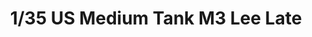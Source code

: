 ---
title: "1/35 US Medium Tank M3 Lee Late"
price: TBA
desc: ""
img_path: "/assets/img/TAKO2087.jpg"
brand: AMMO
available: true
special_offer: false
new: false
soon: false
cat: "Plasticne-Makete"
subcat: "PM-TAKOM"
subsubcat: ""
sifra: "TAKO2087"
---